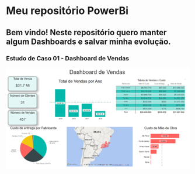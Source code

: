 # Meu repositório PowerBi

## Bem vindo! Neste repositório quero manter algum Dashboards e salvar minha evolução.

### Estudo de Caso 01 - Dashboard de Vendas

<img src = "EstudoCaso-01.png">
